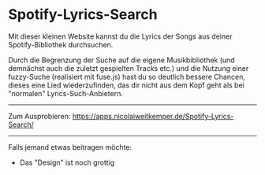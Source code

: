 # Spotify-Lyrics-Search

Mit dieser kleinen Website kannst du die Lyrics der Songs aus deiner Spotify-Bibliothek durchsuchen.

Durch die Begrenzung der Suche auf die eigene Musikbibliothek (und demnächst auch die zuletzt gespielten Tracks etc.) und die Nutzung einer fuzzy-Suche (realisiert mit fuse.js) hast du so deutlich bessere Chancen, dieses eine Lied wiederzufinden, das dir nicht aus dem Kopf geht als bei "normalen" Lyrics-Such-Anbietern.

---

Zum Ausprobieren:
https://apps.nicolaiweitkemper.de/Spotify-Lyrics-Search/

---

Falls jemand etwas beitragen möchte:
+ Das "Design" ist noch grottig
